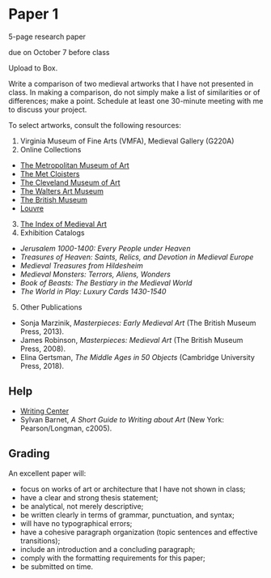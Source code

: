 # Paper 1
5-page research paper

due on October 7 before class

Upload to Box.

Write a comparison of two medieval artworks that I have not presented in class. In making a comparison, do not simply make a list of similarities or of differences; make a point. Schedule at least one 30-minute meeting with me to discuss your project. 

To select artworks, consult the following resources:
1. Virginia Museum of Fine Arts (VMFA), Medieval Gallery (G220A)
2. Online Collections
* [The Metropolitan Museum of Art](https://www.metmuseum.org/art/collection/search#!?department=17&showOnly=highlights&offset=0&pageSize=0&perPage=20&sortBy=relevance&sortOrder=asc&searchField=All)
* [The Met Cloisters](https://www.metmuseum.org/art/collection/search#!?department=7&showOnly=highlights&perPage=20&offset=0&pageSize=0&sortOrder=asc&searchField=All)
* [The Cleveland Museum of Art](http://www.clevelandart.org/art/collection/search?filter-department=Medieval%20Art)
* [The Walters Art Museum](https://art.thewalters.org/)
* [The British Museum](https://www.britishmuseum.org/research/collection_online/search.aspx)
* [Louvre](https://www.louvre.fr/en/moteur-de-recherche-oeuvres)
3. [The Index of Medieval Art](https://theindex.princeton.edu/)
4. Exhibition Catalogs
* _Jerusalem 1000-1400: Every People under Heaven_
* _Treasures of Heaven: Saints, Relics, and Devotion in Medieval Europe_
* _Medieval Treasures from Hildesheim_
* _Medieval Monsters: Terrors, Aliens, Wonders_
* _Book of Beasts: The Bestiary in the Medieval World_
* _The World in Play: Luxury Cards 1430-1540_
5. Other Publications
* Sonja Marzinik, _Masterpieces: Early Medieval Art_ (The British Museum Press, 2013).
* James Robinson, _Masterpieces: Medieval Art_ (The British Museum Press, 2008).
* Elina Gertsman, _The Middle Ages in 50 Objects_ (Cambridge University Press, 2018).

## Help
* [Writing Center](https://writing.richmond.edu/)
* Sylvan Barnet, _A Short Guide to Writing about Art_ (New York: Pearson/Longman, c2005).

## Grading
An excellent paper will:
* focus on works of art or architecture that I have not shown in class;
* have a clear and strong thesis statement;
* be analytical, not merely descriptive;
* be written clearly in terms of grammar, punctuation, and syntax;
* will have no typographical errors;
* have a cohesive paragraph organization (topic sentences and effective transitions);
* include an introduction and a concluding paragraph;
* comply with the formatting requirements for this paper;
* be submitted on time.
